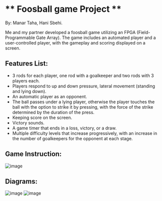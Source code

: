 # ** Foosball game Project **
By: Manar Taha, Hani Sbehi.

Me and my partner developed a foosball game utilizing an FPGA  (Field-Programmable Gate Array). The game includes an  automated player and a user-controlled player, with the gameplay  and scoring displayed on a screen.
## Features List: 
*	3 rods for each player, one rod with a goalkeeper and two rods with 3 players each.
*	Players respond to up and down pressure, lateral movement (standing and lying down).
*	 An automatic player as an opponent.
*	 The ball passes under a lying player, otherwise the player touches the ball with the option to strike it by pressing, with the force of the strike determined by the duration of the press.
*	 Keeping score on the screen.
*  Victory sounds.
*	A game timer that ends in a loss, victory, or a draw.
*	 Multiple difficulty levels that increase progressively, with an increase in the number of goalkeepers for the opponent at each stage.
## Game Instruction:
![image](https://github.com/Manar1Taha/Foosball-game/assets/103518417/1bbffd92-df28-4f51-87fd-da264fb160ab)
## Diagrams: 
![image](https://github.com/Manar1Taha/Foosball-game/assets/103518417/d9f7007f-05d9-4612-8b64-c15eb8e34c25)
![image](https://github.com/Manar1Taha/Foosball-game/assets/103518417/77686fac-7840-4b80-a1e2-1e2ff00f3d8d)


